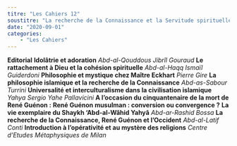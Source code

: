 ```yaml
---
titre: "Les Cahiers 12"
soustitre: "La recherche de la Connaissance et la Servitude spirituelle"
date: "2020-09-01"
categories:
    - "Les Cahiers"
---
```



**Editorial**
**Idolâtrie et adoration**
*Abd-al-Qouddous Jibrîl Gouraud*
**Le rattachement à Dieu et la cohésion spirituelle**
*Abd-al-Haqq Ismaïl Guiderdoni*
**Philosophie et mystique chez Maître Eckhart**
*Pierre Gire*
**La philosophie islamique et la recherche de la Connaissance**
*Abd-as-Sabour Turrini*
**Universalité et interculturalisme dans la civilisation islamique**
*Yahya Sergio Yahe Pallavicini*
**A l’occasion du cinquantenaire de la mort de René Guénon&nbsp;:**
**René Guénon musulman&nbsp;: conversion ou convergence&nbsp;?**
**La vie exemplaire du Shaykh ‘Abd-al-Wâhid Yahyâ**
*Abd-ar-Rashid Bossa*
**La recherche de la Connaissance, René Guénon et l’Occident**
*Abd-al-Latif Conti*
**Introduction à l’opérativité et au mystère des religions**
*Centre d’Etudes Métaphysiques de Milan*
